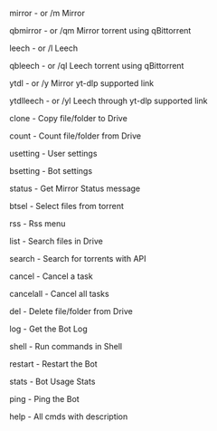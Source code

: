mirror - or /m Mirror

qbmirror - or /qm Mirror torrent using qBittorrent

leech - or /l Leech

qbleech - or /ql Leech torrent using qBittorrent

ytdl - or /y Mirror yt-dlp supported link

ytdlleech - or /yl Leech through yt-dlp supported link

clone - Copy file/folder to Drive

count - Count file/folder from Drive

usetting - User settings

bsetting - Bot settings

status - Get Mirror Status message

btsel - Select files from torrent

rss - Rss menu

list - Search files in Drive

search - Search for torrents with API

cancel - Cancel a task

cancelall - Cancel all tasks

del - Delete file/folder from Drive

log - Get the Bot Log

shell - Run commands in Shell

restart - Restart the Bot

stats - Bot Usage Stats

ping - Ping the Bot

help - All cmds with description
